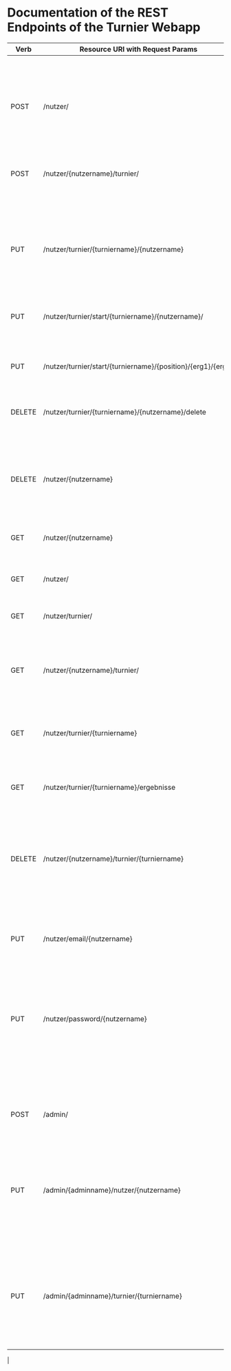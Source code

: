 # Documentation of the REST Endpoints of the Turnier Webapp

| Verb   | Resource URI with Request Params | Effect                                   |
| ------ | -------------------------------- | ---------------------------------------- |
|        |                                  | Operations for Role **nutzer**             |
| POST   | /nutzer/                         | Create a nutzer from the passed nutzer resource |
| POST   | /nutzer/{nutzername}/turnier/    | Create a turnier from the passed turnier resource with a nutzer with given nutzername as organisator. |
| PUT    | /nutzer/turnier/{turniername}/{nutzername} | Add teilnehmer with given nutzername to turnier with given turniername |
| PUT    | /nutzer/turnier/start/{turniername}/{nutzername}/ | Start turnier with given turniername only if nutzername is the organisator of this turnier                     |
| PUT    | /nutzer/turnier/start/{turniername}/{position}/{erg1}/{erg2} | set the result for given turnierbracket |
| DELETE | /nutzer/turnier/{turniername}/{nutzername}/delete | Delete teilnehmer with given nutzername from turnier with given turniername |
| DELETE | /nutzer/{nutzername}             | Delete nutzer with given nutzername, password verify by Delete Nutzer Command resource |
| GET    | /nutzer/{nutzername}             | Returns Nutzer Object as JSON with given nutzername |
| GET    | /nutzer/                         | Returns all Nutzer Objects as JSON |
| GET    | /nutzer/turnier/                 | Returns all Turnier Objects as JSON |
| GET    | /nutzer/{nutzername}/turnier/    | Returns all Turnier Objects with nutzer with given nutzername as organisator |
| GET    | /nutzer/turnier/{turniername}    | Returns Turnier Object as JSON with given turniername |
| GET    | /nutzer/turnier/{turniername}/ergebnisse | Returns String with ranked players, the first place is on the top  |
| DELETE | /nutzer/{nutzername}/turnier/{turniername} | Delete turnier with given turniername only if a nutzer with given nutzername is the organisator of this turnier |
| PUT    | /nutzer/email/{nutzername}       | Change email of nutzer with given nutzername, password verify by Email Change Command |
| PUT    | /nutzer/password/{nutzername}    | Change password of nutzer with given nutzername, password verify by Password Change Command |
|        |                                  | Operations for Role **admin**             |
| POST   | /admin/                          | Create an admin from the passed admin resource |
| PUT    | /admin/{adminname}/nutzer/{nutzername} | Change properties of nutzer with given nutzername only if admin with given adminname exists by passing nutzer resource.  |
| PUT    | /admin/{adminname}/turnier/{turniername}  | Change properties of turnier with given turniername only if admin with given adminname exists by passing turnier resource.  |
|


